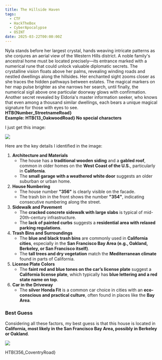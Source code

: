 ```yaml
---
title: The Hillside Haven
tags:
  - CTF
  - HackTheBox
  - CyberApocalypse
  - OSINT
date: 2025-03-22T00:00:00Z
---
```

Nyla stands before her largest crystal, hands weaving intricate patterns as she conjures an aerial view of the Western Hills district. A noble family's ancestral home must be located precisely—its entrance marked with a numerical rune that could unlock valuable diplomatic secrets. The crystalline vision floats above her palms, revealing winding roads and nestled dwellings along the hillsides. Her enchanted sight zooms closer as she traces the hidden pathways between estates. The magical markers on her map pulse brighter as she narrows her search, until finally, the numerical sigil above one particular doorway glows with confirmation. Another secret revealed by Eldoria's master information seeker, who knows that even among a thousand similar dwellings, each bears a unique magical signature for those with eyes to see.  
**HTB{Number_StreetnameRoad}  
Example: HTB{13_OakwoodRoad} No special characters**

I just get this image:

![](Pasted%20image%2020250322110832.png)

Here are the key details I identified in the image:

1. **Architecture and Materials**
    - The house has a **traditional wooden siding** and a **gabled roof**, common in older homes on the **West Coast of the U.S.**, particularly in **California**.
    - The **small garage with a weathered white door** suggests an older suburban or urban home.
2. **House Numbering**
    - The house number **"356"** is clearly visible on the facade.
    - The trash bin in the front shows the number **"354"**, indicating consecutive numbering along the street.
3. **Sidewalk and Pavement**
    - The **cracked concrete sidewalk with large slabs** is typical of mid-20th-century infrastructure.
    - The **lack of painted curbs** suggests a **residential area with relaxed parking regulations**.
4. **Trash Bins and Surroundings**
    - The **blue and black trash bins** are commonly used in **California cities**, especially in the **San Francisco Bay Area (e.g., Oakland, Berkeley, or San Francisco itself)**.
    - The **tall trees and dry vegetation** match the **Mediterranean climate** found in parts of California.
5. **License Plate Colors**
    - The **faint red and blue tones on the car’s license plate** suggest a **California license plate**, which typically has **blue lettering and a red state name on top**.
6. **Car in the Driveway**
    - The **silver Honda Fit** is a common car choice in cities with an **eco-conscious and practical culture**, often found in places like the **Bay Area**.

### **Best Guess**

Considering all these factors, my best guess is that this house is located in **California, most likely in the San Francisco Bay Area, possibly in Berkeley or Oakland**.

![](Pasted%20image%2020250322110819.png)

HTB{356_CoventryRoad}